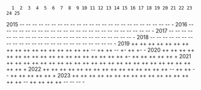       1  2  3  4  5  6  7  8  9 10 11 12 13 14 15 16 17 18 19 20 21 22 23 24 25
2015 -- -- -- -- -- -- -- -- -- -- -- -- -- -- -- -- -- -- -- -- -- -- -- -- -
2016 -- -- -- -- -- -- -- -- -- -- -- -- -- -- -- -- -- -- -- -- -- -- -- -- -
2017 -- -- -- -- -- -- -- -- -- -- -- -- -- -- -- -- -- -- -- -- -- -- -- -- -
2018 -- -- -- -- -- -- -- -- -- -- -- -- -- -- -- -- -- -- -- -- -- -- -- -- -
2019 ++ ++ ++ ++ ++ ++ ++ ++ ++ ++ ++ ++ ++ ++ ++ ++ ++ -- ++ ++ -- +- ++ +- -
2020 ++ ++ ++ ++ ++ ++ ++ ++ ++ ++ ++ ++ ++ ++ ++ ++ ++ ++ +- ++ ++ ++ ++ ++ +
2021 ++ ++ ++ ++ ++ ++ ++ ++ ++ ++ ++ ++ ++ ++ ++ ++ ++ ++ ++ ++ ++ ++ ++ ++ +
2022 ++ ++ ++ ++ ++ ++ ++ ++ ++ ++ ++ ++ ++ ++ ++ -- ++ ++ -- ++ ++ ++ ++ ++ +
2023 ++ ++ ++ ++ ++ ++ ++ ++ ++ ++ ++ ++ ++ ++ ++ ++ -- ++ ++ ++ ++ -- -- -- -
